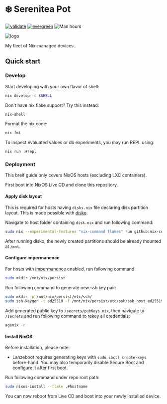 # ❄️ Serenitea Pot

[![validate](https://github.com/codgician/serenitea-pot/actions/workflows/validate.yml/badge.svg)](https://github.com/codgician/nix-fleet/actions/workflows/validate.yml)
[![evergreen](https://github.com/codgician/serenitea-pot/actions/workflows/evergreen.yml/badge.svg)](https://github.com/codgician/nix-fleet/actions/workflows/evergreen.yml)
![Man hours](https://manhours.aiursoft.cn/r/github.com/codgician/serenitea-pot.svg)

![logo](https://github.com/codgician/serenitea-pot/assets/15964984/17d0e39c-9bee-4dd1-9aed-bb8d21f23daf)

My fleet of Nix-managed devices.

## Quick start

### Develop

Start developing with your own flavor of shell:

```bash
nix develop -c $SHELL
```

Don't have nix flake support? Try this instead:

```bash
nix-shell
```

Format the nix code:

```bash
nix fmt
```

To inspect evaluated values or do experiments, you may run REPL using:

```bash
nix run .#repl
```

### Deployment

This breif guide only covers NixOS hosts (excluding LXC containers).

First boot into NixOS Live CD and clone this repository.

#### Apply disk layout

This is required for hosts having `disks.nix` file declaring disk partition layout. This is made possible with [disko](https://github.com/nix-community/disko).

Navigate to host folder containing `disk.nix` and run following command:

```bash
sudo nix --experimental-features "nix-command flakes" run github:nix-community/disko -- --mode disko ./disks.nix
```

After running disko, the newly created partitions should be already mounted at `/mnt`.

#### Configure impermanence

For hosts with [impermanence](https://github.com/nix-community/impermanence) enabled, run following command:

```bash
sudo mkdir /mnt/nix/persist
```

Run following command to generate new ssh key pair:

```bash
sudo mkdir -p /mnt/nix/persist/etc/ssh/
sudo ssh-keygen -t ed25519 -f /mnt/nix/persist/etc/ssh/ssh_host_ed25519_key -C ""
```

Add generated public key to `/secrets/pubKeys.nix`, then navigate to `/secrets` and run following command to rekey all credentials:

```bash
agenix -r
```

#### Install NixOS

Before installation, please note:

- Lanzeboot requires generating keys with `sudo sbctl create-keys` before-hand. You may also temporarily disable Secure Boot and configure it after first boot.

Run following command under repo root path:

```bash
sudo nixos-install --flake .#hostname
```

You can now reboot from Live CD and boot into your newly installed device.
